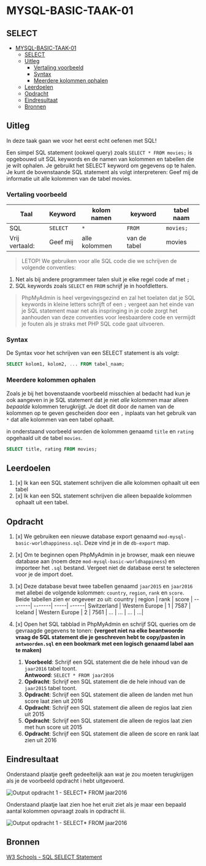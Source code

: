 # MYSQL-BASIC-TAAK-01

## SELECT

- [MYSQL-BASIC-TAAK-01](#mysql-basic-taak-01)
  - [SELECT](#select)
  - [Uitleg](#uitleg)
    - [Vertaling voorbeeld](#vertaling-voorbeeld)
    - [Syntax](#syntax)
    - [Meerdere kolommen ophalen](#meerdere-kolommen-ophalen)
  - [Leerdoelen](#leerdoelen)
  - [Opdracht](#opdracht)
  - [Eindresultaat](#eindresultaat)
  - [Bronnen](#bronnen)

## Uitleg

In deze taak gaan we voor het eerst echt oefenen met SQL!

Een simpel SQL statement (ookwel query) zoals `SELECT * FROM movies;` is opgebouwd uit SQL keywords en de namen van kolommen en tabellen die je wilt ophalen. Je gebruikt het SELECT keyword om gegevens op te halen. Je kunt de bovenstaande SQL statement als volgt interpreteren: Geef mij de informatie uit alle kolommen van de tabel movies.

### Vertaling voorbeeld

| Taal           | Keyword  | kolom namen   | keyword      | tabel naam |
| -------------- | -------- | ------------- | ------------ | ---------- |
| SQL            | `SELECT` | `*`           | `FROM`       | `movies;`  |
| Vrij vertaald: | Geef mij | alle kolommen | van de tabel | movies     |

> LETOP! We gebruiken voor alle SQL code die we schrijven de volgende conventies:

1. Net als bij andere programmeer talen sluit je elke regel code af met `;`
2. SQL keywords zoals `SELECT` en `FROM` schrijf je in hoofdletters.

> PhpMyAdmin is heel vergevingsgezind en zal het toelaten dat je SQL keywords in kleine letters schrijft of een `;` vergeet aan het einde van je SQL statement maar net als inspringing in je code zorgt het aanhouden van deze conventies voor leesbaardere code en vermijdt je fouten als je straks met PHP SQL code gaat uitvoeren.

### Syntax

De Syntax voor het schrijven van een SELECT statement is als volgt:

```SQL
SELECT kolom1, kolom2, ... FROM tabel_naam;
```

### Meerdere kolommen ophalen

Zoals je bij het bovenstaande voorbeeld misschien al bedacht had kun je ook aangeven in je SQL statement dat je niet _alle_ kolommen maar alleen _bepaalde_ kolommen terugkrijgt. Je doet dit door de namen van de kolommen op te geven gescheiden door een `,` inplaats van het gebruik van `*` dat alle kolommen van een tabel ophaalt.

in onderstaand voorbeeld worden de kolommen genaamd `title` en `rating` opgehaald uit de tabel `movies`.

```sql
SELECT title, rating FROM movies;
```

## Leerdoelen

1. [x] Ik kan een SQL statement schrijven die alle kolommen ophaalt uit een tabel
2. [x] Ik kan een SQL statement schrijven die alleen bepaalde kolommen ophaalt uit een tabel.

## Opdracht

1. [x] We gebruiken een nieuwe database export genaamd `mod-mysql-basic-worldhappiness.sql`. Deze vind je in de `db-export` map.
2. [x] Om te beginnen open PhpMyAdmin in je browser, maak een nieuwe database aan (noem deze `mod-mysql-basic-worldhappiness`) en importeer het `.sql` bestand. Vergeet niet de database eerst te selecteren voor je de import doet.
3. [x] Deze database bevat twee tabellen genaamd `jaar2015` en `jaar2016` met allebei de volgende kolommen: `country`, `region`, `rank` en `score`. Beide tabellen zien er ongeveer zo uit:
       country | region | rank | score |
       --------| -------| -----| ------|
       Switzerland | Western Europe | 1 | 7587 |
       Iceland | Western Europe | 2 | 7561 |
       ... | ... | ... | ...|

4. [x] Open het SQL tabblad in PhpMyAdmin en schrijf SQL queries om de gevraagde gegevens te tonen:
       **(vergeet niet na elke beantwoorde vraag de SQL statement die je geschreven hebt te copy/pasten in `antwoorden.sql` en een bookmark met een logisch genaamd label aan te maken)**
   1. **Voorbeeld**: Schrijf een SQL statement die de hele inhoud van de `jaar2016` tabel toont.  
      **Antwoord**: `SELECT * FROM jaar2016`
   2. **Opdracht**: Schrijf een SQL statement die de hele inhoud van de `jaar2015` tabel toont.
   3. **Opdracht**: Schrijf een SQL statement die alleen de landen met hun score laat zien uit 2016
   4. **Opdracht**: Schrijf een SQL statement die alleen de regios laat zien uit 2015
   5. **Opdracht**: Schrijf een SQL statement die alleen de regios laat zien met hun score uit 2015
   6. **Opdracht**: Schrijf een SQL statement die alleen de score en rank laat zien uit 2016

## Eindresultaat

Onderstaand plaatje geeft gedeeltelijk aan wat je zou moeten terugkrijgen als je de voorbeeld opdracht i hebt uitgevoerd.

![Output opdracht 1 - SELECT* FROM jaar2016](https://github.com/ROC-van-Amsterdam-College-Amstelland/MYSQL-BASIC/blob/master/2-Select/taak01/img/output.jpg)

Onderstaand plaatje laat zien hoe het eruit ziet als je maar een bepaald aantal kolommen opvraagt zoals in opdracht iii.

![Output opdracht 1 - SELECT* FROM jaar2016](https://github.com/ROC-van-Amsterdam-College-Amstelland/MYSQL-BASIC/blob/master/2-Select/taak01/img/output2.jpg)

## Bronnen

[W3 Schools - SQL SELECT Statement](https://www.w3schools.com/sql/sql_select.asp)
